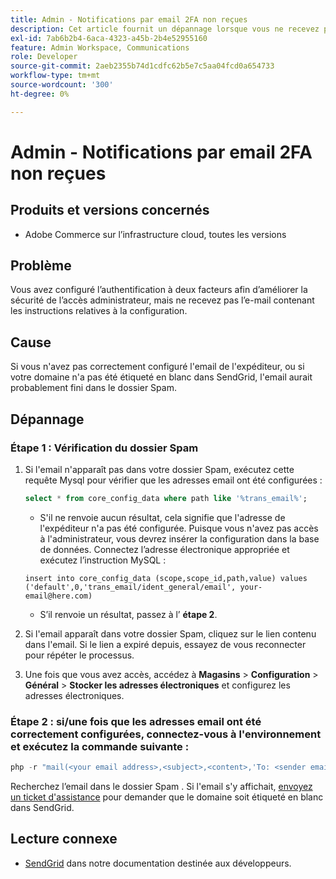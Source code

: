 ```yaml
---
title: Admin - Notifications par email 2FA non reçues
description: Cet article fournit un dépannage lorsque vous ne recevez pas le courrier électronique contenant les instructions de fin de la configuration après avoir configuré l’authentification à deux facteurs (2FA) afin d’améliorer la sécurité de l’accès administrateur dans Adobe Commerce sur l’infrastructure cloud.
exl-id: 7ab6b2b4-6aca-4323-a45b-2b4e52955160
feature: Admin Workspace, Communications
role: Developer
source-git-commit: 2aeb2355b74d1cdfc62b5e7c5aa04fcd0a654733
workflow-type: tm+mt
source-wordcount: '300'
ht-degree: 0%

---
```


# Admin - Notifications par email 2FA non reçues


## Produits et versions concernés

* Adobe Commerce sur l’infrastructure cloud, toutes les versions

## Problème

Vous avez configuré l’authentification à deux facteurs afin d’améliorer la sécurité de l’accès administrateur, mais ne recevez pas l’e-mail contenant les instructions relatives à la configuration.

## Cause

Si vous n&#39;avez pas correctement configuré l&#39;email de l&#39;expéditeur, ou si votre domaine n&#39;a pas été étiqueté en blanc dans SendGrid, l&#39;email aurait probablement fini dans le dossier Spam.

## Dépannage

### Étape 1 : Vérification du dossier Spam

1. Si l&#39;email n&#39;apparaît pas dans votre dossier Spam, exécutez cette requête Mysql pour vérifier que les adresses email ont été configurées :

   ```sql
   select * from core_config_data where path like '%trans_email%';
   ```

   * S&#39;il ne renvoie aucun résultat, cela signifie que l&#39;adresse de l&#39;expéditeur n&#39;a pas été configurée.
Puisque vous n&#39;avez pas accès à l&#39;administrateur, vous devrez insérer la configuration dans la base de données. Connectez l’adresse électronique appropriée et exécutez l’instruction MySQL :

   ```
   insert into core_config_data (scope,scope_id,path,value) values ('default',0,'trans_email/ident_general/email', your-email@here.com)
   ```

   * S’il renvoie un résultat, passez à l’ **étape 2**.

1. Si l&#39;email apparaît dans votre dossier Spam, cliquez sur le lien contenu dans l&#39;email. Si le lien a expiré depuis, essayez de vous reconnecter pour répéter le processus.
1. Une fois que vous avez accès, accédez à **Magasins** > **Configuration** > **Général** > **Stocker les adresses électroniques** et configurez les adresses électroniques.

### Étape 2 : si/une fois que les adresses email ont été correctement configurées, connectez-vous à l&#39;environnement et exécutez la commande suivante :

```php
php -r "mail(<your email address>,<subject>,<content>,'To: <sender email>');"
```

Recherchez l’email dans le dossier Spam . Si l&#39;email s&#39;y affichait, [envoyez un ticket d&#39;assistance](/help/help-center-guide/help-center/magento-help-center-user-guide.md#login) pour demander que le domaine soit étiqueté en blanc dans SendGrid.

## Lecture connexe

* [SendGrid](https://experienceleague.adobe.com/fr/docs/commerce-cloud-service/user-guide/project/sendgrid) dans notre documentation destinée aux développeurs.
